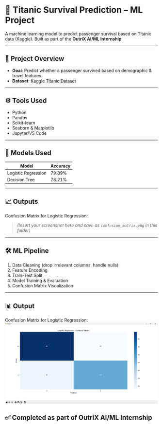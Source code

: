 # 🚢 Titanic Survival Prediction – ML Project

A machine learning model to predict passenger survival based on Titanic data (Kaggle). Built as part of the **OutriX AI/ML Internship**.

---

## 📂 Project Overview

- **Goal**: Predict whether a passenger survived based on demographic & travel features.
- **Dataset**: [Kaggle Titanic Dataset](https://www.kaggle.com/competitions/titanic/data)

---

## ⚙️ Tools Used
- Python
- Pandas
- Scikit-learn
- Seaborn & Matplotlib
- Jupyter/VS Code

---

## 🧠 Models Used
| Model              | Accuracy   |
|--------------------|------------|
| Logistic Regression | 79.89%     |
| Decision Tree       | 78.21%     |

---

## 📈 Outputs

Confusion Matrix for Logistic Regression:

> *(Insert your screenshot here and save as `confusion_matrix.png` in this folder)*

---

## 🛠 ML Pipeline

1. Data Cleaning (drop irrelevant columns, handle nulls)
2. Feature Encoding
3. Train-Test Split
4. Model Training & Evaluation
5. Confusion Matrix Visualization

---
## 📊 Output

Confusion Matrix for Logistic Regression:
![Confusion Matrix](titanic_confusion_matrix.png)

## ✅ Completed as part of **OutriX AI/ML Internship**
